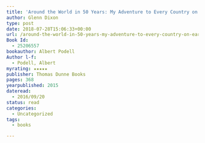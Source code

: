 ```yaml
---
title: 'Around the World in 50 Years: My Adventure to Every Country on Earth'
author: Glenn Dixon
type: post
date: 2018-07-28T15:06:33+00:00
url: /around-the-world-in-50-years-my-adventure-to-every-country-on-earth/
Book Id:
  - 25206557
bookauthor: Albert Podell
Author l-f:
  - Podell, Albert
myrating: ★★★★★
publisher: Thomas Dunne Books
pages: 368
yearpublished: 2015
dateread:
  - 2016/09/20
status: read
categories:
  - Uncategorized
tags:
  - books

---
```

